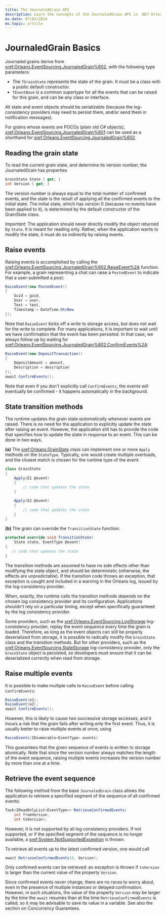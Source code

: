```yaml
---
title: The JournaledGrain API
description: Learn the concepts of the JournaledGrain API in .NET Orleans.
ms.date: 07/03/2024
ms.topic: article
---
```


# JournaledGrain Basics

Journaled grains derive from <xref:Orleans.EventSourcing.JournaledGrain%602>, with the following type parameters:

* The `TGrainState` represents the state of the grain. It must be a class with a public default constructor.
* `TEventBase` is a common supertype for all the events that can be raised for this grain, and can be any class or interface.

All state and event objects should be serializable (because the log-consistency providers may need to persist them, and/or send them in notification messages).

For grains whose events are POCOs (plain old C# objects), <xref:Orleans.EventSourcing.JournaledGrain%601> can be used as a shorthand for <xref:Orleans.EventSourcing.JournaledGrain%602>.

## Reading the grain state

To read the current grain state, and determine its version number, the JournaledGrain has properties

```csharp
GrainState State { get; }
int Version { get; }
```

The version number is always equal to the total number of confirmed events, and the state is the result of applying all the confirmed events to the initial state. The initial state, which has version 0 (because no events have been applied to it), is determined by the default constructor of the GrainState class.

_Important:_ The application should never directly modify the object returned by `State`. It is meant for reading only. Rather, when the application wants to modify the state, it must do so indirectly by raising events.

## Raise events

Raising events is accomplished by calling the <xref:Orleans.EventSourcing.JournaledGrain%602.RaiseEvent%2A> function. For example, a grain representing a chat can raise a `PostedEvent` to indicate that a user-submitted a post:

```csharp
RaiseEvent(new PostedEvent()
{
    Guid = guid,
    User = user,
    Text = text,
    Timestamp = DateTime.UtcNow
});
```

Note that `RaiseEvent` kicks off a write to storage access, but does not wait for the write to complete. For many applications, it is important to wait until we have confirmation that the event has been persisted. In that case, we always follow up by waiting for <xref:Orleans.EventSourcing.JournaledGrain%602.ConfirmEvents%2A>:

```csharp
RaiseEvent(new DepositTransaction()
{
    DepositAmount = amount,
    Description = description
});
await ConfirmEvents();
```

Note that even if you don't explicitly call `ConfirmEvents`, the events will eventually be confirmed - it happens automatically in the background.

## State transition methods

The runtime updates the grain state _automatically_ whenever events are raised. There is no need for the application to explicitly update the state after raising an event. However, the application still has to provide the code that specifies _how_ to update the state in response to an event. This can be done in two ways.

**(a)** The <xref:Orleans.GrainState> class can implement one or more  `Apply` methods on the `StateType`. Typically, one would create multiple overloads, and the closest match is chosen for the runtime type of the event:

```csharp
class GrainState
{
    Apply(E1 @event)
    {
        // code that updates the state
    }

    Apply(E2 @event)
    {
        // code that updates the state
    }
}
```

**(b)** The grain can override the `TransitionState` function:

```csharp
protected override void TransitionState(
    State state, EventType @event)
{
   // code that updates the state
}
```

The transition methods are assumed to have no side effects other than modifying the state object, and should be deterministic (otherwise, the effects are unpredictable).  If the transition code throws an exception, that exception is caught and included in a warning in the Orleans log, issued by the log-consistency provider.

When, exactly, the runtime calls the transition methods depends on the chosen log consistency provider and its configuration. Applications shouldn't rely on a particular timing, except when specifically guaranteed by the log consistency provider.

Some providers, such as the <xref:Orleans.EventSourcing.LogStorage> log-consistency provider, replay the event sequence every time the grain is loaded. Therefore, as long as the event objects can still be properly deserialized from storage, it is possible to radically modify the `GrainState` class and the transition methods. But for other providers, such as the <xref:Orleans.EventSourcing.StateStorage> log-consistency provider, only the `GrainState` object is persisted, so developers must ensure that it can be deserialized correctly when read from storage.

## Raise multiple events

It is possible to make multiple calls to `RaiseEvent` before calling `ConfirmEvents`:

```csharp
RaiseEvent(e1);
RaiseEvent(e2);
await ConfirmEvents();
```

However, this is likely to cause two successive storage accesses, and it incurs a risk that the grain fails after writing only the first event. Thus, it is usually better to raise multiple events at once, using

```csharp
RaiseEvents(IEnumerable<EventType> events)
```

This guarantees that the given sequence of events is written to storage atomically. Note that since the version number always matches the length of the event sequence, raising multiple events increases the version number by more than one at a time.

## Retrieve the event sequence

The following method from the base `JournaledGrain` class allows the application to retrieve a specified segment of the sequence of all confirmed events:

```csharp
Task<IReadOnlyList<EventType>> RetrieveConfirmedEvents(
    int fromVersion,
    int toVersion);
```

However, it is not supported by all log consistency providers. If not supported, or if the specified segment of the sequence is no longer available, a <xref:System.NotSupportedException> is thrown.

To retrieve all events up to the latest confirmed version, one would call

```csharp
await RetrieveConfirmedEvents(0, Version);
```

Only confirmed events can be retrieved: an exception is thrown if `toVersion` is larger than the current value of the property `Version`.

Since confirmed events never change, there are no races to worry about, even in the presence of multiple instances or delayed confirmation. However, in such situations, the value of the property `Version` may be larger by the time the `await` resumes than at the time `RetrieveConfirmedEvents` is called, so it may be advisable to save its value in a variable. See also the section on Concurrency Guarantees.
